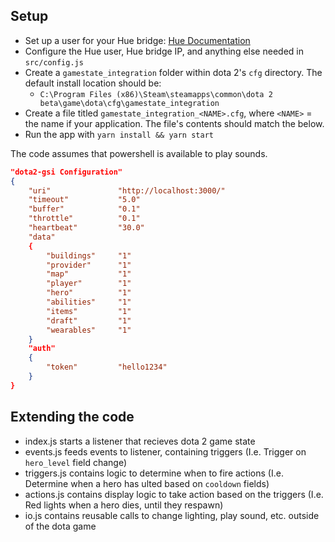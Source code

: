 ## Setup

- Set up a user for your Hue bridge: [Hue Documentation](https://www.developers.meethue.com/documentation/getting-started)
- Configure the Hue user, Hue bridge IP, and anything else needed in `src/config.js`
- Create a `gamestate_integration` folder within dota 2's `cfg` directory. The default install location should be:
  - `C:\Program Files (x86)\Steam\steamapps\common\dota 2 beta\game\dota\cfg\gamestate_integration`
- Create a file titled `gamestate_integration_<NAME>.cfg`, where `<NAME>` = the name if your application. The file's contents should match the below.
- Run the app with `yarn install && yarn start`

The code assumes that powershell is available to play sounds.

```json
"dota2-gsi Configuration"
{
    "uri"               "http://localhost:3000/"
    "timeout"           "5.0"
    "buffer"            "0.1"
    "throttle"          "0.1"
    "heartbeat"         "30.0"
    "data"
    {
        "buildings"     "1"
        "provider"      "1"
        "map"           "1"
        "player"        "1"
        "hero"          "1"
        "abilities"     "1"
        "items"         "1"
        "draft"         "1"
        "wearables"     "1"
    }
    "auth"
    {
        "token"         "hello1234"
    }
}
```

## Extending the code

- index.js starts a listener that recieves dota 2 game state
- events.js feeds events to listener, containing triggers (I.e. Trigger on `hero_level` field change)
- triggers.js contains logic to determine when to fire actions (I.e. Determine when a hero has ulted based on `cooldown` fields)
- actions.js contains display logic to take action based on the triggers (I.e. Red lights when a hero dies, until they respawn)
- io.js contains reusable calls to change lighting, play sound, etc. outside of the dota game
